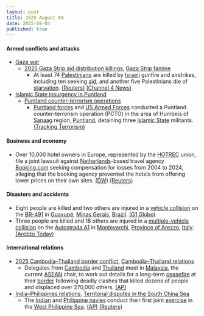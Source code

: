 ```yaml
---
layout: post
title: 2025 August 04
date: 2025-08-04
published: true
---
```



#### Armed conflicts and attacks

* [Gaza war](https://en.wikipedia.org/wiki/Gaza_war "Gaza war")
  * [2025 Gaza Strip aid distribution killings](https://en.wikipedia.org/wiki/2025_Gaza_Strip_aid_distribution_killings "2025 Gaza Strip aid distribution killings"), [Gaza Strip famine](https://en.wikipedia.org/wiki/Gaza_Strip_famine "Gaza Strip famine")
    * At least 74 [Palestinians](https://en.wikipedia.org/wiki/Palestinians "Palestinians") are killed by [Israeli](https://en.wikipedia.org/wiki/Israel "Israel") gunfire and airstrikes, including ten seeking [aid](https://en.wikipedia.org/wiki/Humanitarian_aid "Humanitarian aid"), and another five Palestinians die of [starvation](https://en.wikipedia.org/wiki/Starvation "Starvation"). [(Reuters)](https://www.reuters.com/world/middle-east/more-gazans-die-seeking-aid-hunger-burial-shrouds-short-supply-2025-08-04/) [(Channel 4 News)](https://www.channel4.com/news/74-palestinians-killed-in-gaza-as-video-of-israeli-hostages-puts-pressure-on-netanyahu)
* [Islamic State insurgency in Puntland](https://en.wikipedia.org/wiki/Islamic_State_insurgency_in_Puntland "Islamic State insurgency in Puntland")
  * [Puntland counter-terrorism operations](https://en.wikipedia.org/wiki/Puntland_counter-terrorism_operations "Puntland counter-terrorism operations")
    * [Puntland forces](https://en.wikipedia.org/wiki/Puntland_Dervish_Force "Puntland Dervish Force") and [US Armed Forces](https://en.wikipedia.org/wiki/US_Armed_Forces "US Armed Forces") conducted a Puntland counter-terrorism operation (PCTO) in the area of Humbeis of [Sanaag](https://en.wikipedia.org/wiki/Sanaag "Sanaag") region, [Puntland](https://en.wikipedia.org/wiki/Puntland "Puntland"), detaining three [Islamic State](https://en.wikipedia.org/wiki/Islamic_State "Islamic State") militants. [(Tracking Terrorism)](https://trackingterrorism.org/chatter/puntland-forces-detain-three-iss-militants-in-humbeis/)

#### Business and economy

* Over 10,000 hotel owners in Europe, represented by the [HOTREC](https://en.wikipedia.org/wiki/Hotel_rating#European_Hotelstars_Union "Hotel rating") union, file a joint lawsuit against [Netherlands](https://en.wikipedia.org/wiki/Netherlands "Netherlands")-based travel agency [Booking.com](https://en.wikipedia.org/wiki/Booking.com "Booking.com") seeking compensation for losses from 2004 to 2024, alleging that the booking agency prevented the hotels from offering lower prices on their own sites. [(DW)](https://www.dw.com/en/over-10000-hotels-join-complaint-against-bookingcom/a-73526132) [(Reuters)](https://www.reuters.com/sustainability/dutch-consumer-groups-prepare-legal-action-against-bookingcom-alleging-inflated-2025-06-26/)

#### Disasters and accidents

* Eight people are killed and two others are injured in a [vehicle collision](https://en.wikipedia.org/wiki/Vehicle_collision "Vehicle collision") on the [BR-491](https://en.wikipedia.org/wiki/List_of_federal_highways_in_Brazil "List of federal highways in Brazil") in [Guaxupé](https://en.wikipedia.org/wiki/Guaxup%C3%A9 "Guaxupé"), [Minas Gerais](https://en.wikipedia.org/wiki/Minas_Gerais "Minas Gerais"), [Brazil](https://en.wikipedia.org/wiki/Brazil "Brazil"). [(G1 Globo)](https://g1.globo.com/mg/sul-de-minas/noticia/2025/08/04/oito-pessoas-morrem-e-duas-ficam-feridas-apos-acidente-na-br-491-em-guaxupe-mg.ghtml?UTM_SOURCE=copiar-url&UTM_MEDIUM=share-bar-app&UTM_CAMPAIGN=materias&UTM_TERM=app-webview)
* Three people are killed and 18 others are injured in a [multiple-vehicle collision](https://en.wikipedia.org/wiki/Multiple-vehicle_collision "Multiple-vehicle collision") on the [Autostrada A1](https://en.wikipedia.org/wiki/Autostrada_A1_%28Italy%29 "Autostrada A1 (Italy)") in [Montevarchi](https://en.wikipedia.org/wiki/Montevarchi "Montevarchi"), [Province of Arezzo](https://en.wikipedia.org/wiki/Province_of_Arezzo "Province of Arezzo"), [Italy](https://en.wikipedia.org/wiki/Italy "Italy"). [(Arezzo Today)](https://www.arezzonotizie.it/video/video-incidente-a1-morti-oggi.html)

#### International relations

* [2025 Cambodia–Thailand border conflict](https://en.wikipedia.org/wiki/2025_Cambodia%E2%80%93Thailand_border_conflict "2025 Cambodia–Thailand border conflict"), [Cambodia–Thailand relations](https://en.wikipedia.org/wiki/Cambodia%E2%80%93Thailand_relations "Cambodia–Thailand relations")
  * Delegates from [Cambodia](https://en.wikipedia.org/wiki/Cambodia "Cambodia") and [Thailand](https://en.wikipedia.org/wiki/Thailand "Thailand") meet in [Malaysia](https://en.wikipedia.org/wiki/Malaysia "Malaysia"), the current [ASEAN](https://en.wikipedia.org/wiki/ASEAN "ASEAN") chair, to work out details for a long-term [ceasefire](https://en.wikipedia.org/wiki/Ceasefire "Ceasefire") at their [border](https://en.wikipedia.org/wiki/Cambodia%E2%80%93Thailand_border "Cambodia–Thailand border") following deadly clashes that killed dozens of people and displaced over 270,000 others. [(AP)](https://apnews.com/article/thailand-cambodia-border-military-peace-talks-ceasefire-dbbbce46a5f2317bf6ef0e9f939d9736)
* [India–Philippines relations](https://en.wikipedia.org/wiki/India%E2%80%93Philippines_relations "India–Philippines relations"), [Territorial disputes in the South China Sea](https://en.wikipedia.org/wiki/Territorial_disputes_in_the_South_China_Sea "Territorial disputes in the South China Sea")
  * The [Indian](https://en.wikipedia.org/wiki/Indian_Navy "Indian Navy") and [Philippine navies](https://en.wikipedia.org/wiki/Philippine_Navy "Philippine Navy") conduct their first joint [exercise](https://en.wikipedia.org/wiki/Military_exercise "Military exercise") in the [West Philippine Sea](https://en.wikipedia.org/wiki/West_Philippine_Sea "West Philippine Sea"). [(AP)](https://apnews.com/article/india-philippines-south-china-sea-joint-sail-eecfaa6056d71937716fb4dc22f52b8a) [(Reuters)](https://www.reuters.com/world/china/philippines-india-hold-first-joint-sail-south-china-sea-2025-08-04/)
